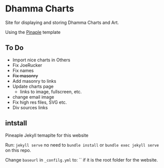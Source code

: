 # Dhamma Charts

Site for displaying and storing Dhamma Charts and Art. 

Using the [Pinaple](https://github.com/DhammaCharts/pineapple) template

## To Do

- Import nice charts in Others
- Fix JoeRucker
- Fix names
- ~~Fix masonry~~
- Add masonry to links
- Update charts page
    - links to image, fullscreen, etc.
- change email image
- Fix high res files, SVG etc.
- Div sources links

## intstall 

Pineaple Jekyll temaplte for this website

Run: `jekyll serve` no need to `bundle install` or `bundle exec jekyll serve` on this repo.

Change `baseurl` in `_confilg.yml` to: `` if it is the root folder for the website.
